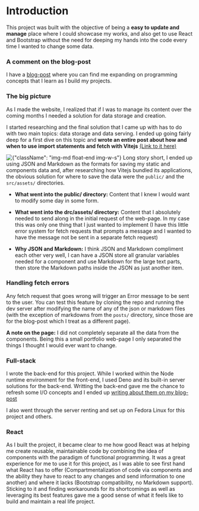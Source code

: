 # Introduction

This project was built with the objective of being a **easy to update and manage** place where I could showcase my works, and also get to use React and Bootstrap without the need for deeping my hands into the code every time I wanted to change some data.

### A comment on the blog-post
I have a [blog-post](./blogpost/blogpost.html) where you can find me expanding on programming concepts that I learn as I build my projects.

### The big picture
As I made the website, I realized that if I was to manage its content over the coming months I needed a solution for data storage and creation.

I started researching and the final solution that I came up with has to do with two main topics: data storage and data serving. I ended up going fairly deep for a first dive on this topic and **wrote an entire post about how and when to use import statements and fetch with Vitejs** [(Link to it here)](./blogpost/blogpost.html)

![{"className": "img-md float-end img-w-s"}](./images/markdown/portfolio/folders.png)
Long story short, I ended up using JSON and Markdown as the formats for saving my static and components data and, after researching how Vitejs bundled its applications, the obvious solution for where to save the data were the `public/` and the `src/assets/` directories.

- **What went into the public/ directory:** Content that I knew I would want to modify some day in some form.

- **What went into the drc/assets/ directory:** Content that I absolutely needed to send along in the initial request of the web-page. In my case this was only one thing that I just wanted to implement (I have this little error system for fetch requests that prompts a message and I wanted to have the message not be sent in a separate fetch request)

- **Why JSON and Markdown:** I think JSON and Markdown compliment each other very well, I can have a JSON store all granular variables needed for a component and use Markdown for the large text parts, then store the Markdown paths inside the JSON as just another item.

### Handling fetch errors
Any fetch request that goes wrong will trigger an Error message to be sent to the user. You can test this feature by cloning the repo and running the dev server after modifying the name of any of the json or markdown files (with the exception of markdowns from the `posts/` directory, since those are for the blog-post which I treat as a different page).

**A note on the page:** I did not completely separate all the data from the components. Being this a small portfolio web-page I only separated the things I thought I would ever want to change.

### Full-stack
I wrote the back-end for this project. While I worked within the Node runtime environment for the front-end, I used Deno and its built-in server solutions for the back-end. Writting the back-end gave me the chance to refresh some I/O concepts and I ended up [writing about them on my blog-post](./blogpost/blogpost.html)

I also went through the server renting and set up on Fedora Linux for this project and others.

### React
As I built the project, it became clear to me how good React was at helping me create reusable, maintainable code by combining the idea of components with the paradigm of functional programming. It was a great experience for me to use it for this project, as I was able to see first hand what React has to offer (Compartmentalization of code via components and the ability they have to react to any changes and send information to one another) and where it lacks (Bootstrap compatibility, no Markdown support). Sticking to it and finding workarounds for its shortcomings as well as leveraging its best features gave me a good sense of what it feels like to build and maintain a real life project.